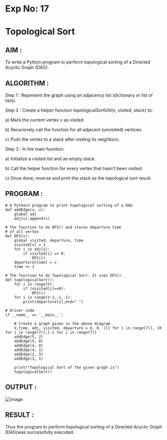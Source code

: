 # Exp No: 17
# Topological Sort

## AIM :

To write a Python program to perform topological sorting of a Directed Acyclic Graph (DAG).

## ALGORITHM :

Step 1 : Represent the graph using an adjacency list (dictionary or list of lists).

Step 2 : Create a helper function topologicalSortUtil(v, visited, stack) to:

a) Mark the current vertex v as visited.

b) Recursively call the function for all adjacent (unvisited) vertices.

c) Push the vertex to a stack after visiting its neighbors.

Step 3 : In the main function:

a) Initialize a visited list and an empty stack.

b) Call the helper function for every vertex that hasn't been visited.

c) Once done, reverse and print the stack as the topological sort result.

## PROGRAM :

```
# A Python3 program to print topological sorting of a DAG
def addEdge(u, v):
	global adj
	adj[u].append(v)

# The function to do DFS() and stores departure time
# of all vertex
def DFS(v):
	global visited, departure, time
	visited[v] = 1
	for i in adj[v]:
		if visited[i] == 0:
			DFS(i)
	departure[time] = v
	time += 1

# The function to do Topological Sort. It uses DFS().
def topologicalSort():
    for i in range(V):
        if (visited[i]==0):
            DFS(i)
    for i in range(V-1,-1,-1):
        print(departure[i],end=" ")

# Driver code
if __name__ == '__main__':

	# Create a graph given in the above diagram
	V,time, adj, visited, departure = 6, 0, [[] for i in range(7)], [0 for i in range(7)],[-1 for i in range(7)]
	addEdge(5, 2)
	addEdge(5, 0)
	addEdge(4, 0)
	addEdge(4, 1)
	addEdge(2, 3)
	addEdge(3, 1)

	print("Topological Sort of the given graph is")
	topologicalSort()
```

## OUTPUT :
![image](https://github.com/user-attachments/assets/3e236828-719b-49fa-9a2b-a9db0e8c87c7)

## RESULT :

Thus the program to perform topological sorting of a Directed Acyclic Graph (DAG)was successfully executed.
